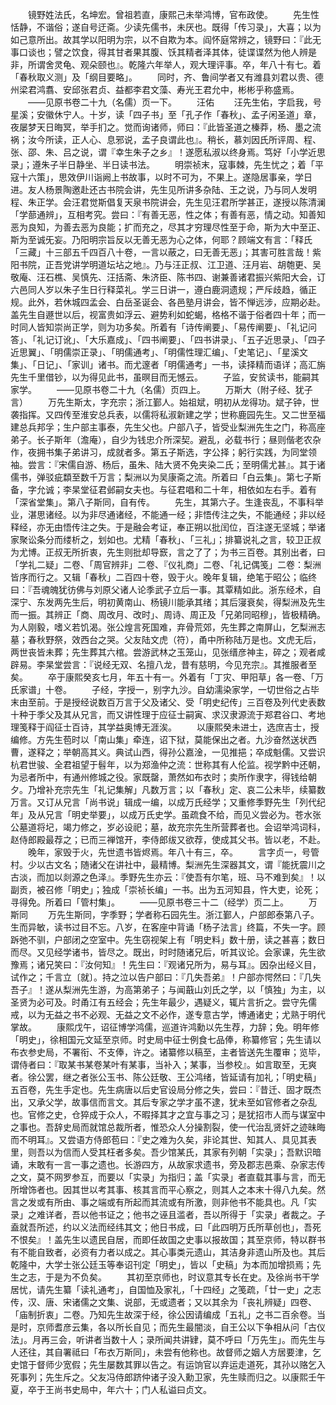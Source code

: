 <!-- { "loadSidebar": true } -->
　　镜野姓法氏，名坤宏。曾祖若直，康熙己未举鸿博，官布政使。
　　先生性恬静，不谐俗；遂自号迂斋。少读先儒书，未厌也。既得「传习录」，大喜；以为如己意所出。故其学以阳明为宗，以不自欺为本。阎怀庭常辨之，镜野曰：『此无事口谈也；譬之饮食，得其甘者果其腹、饫其精者泽其体，徒谍谍然为他人辨是非，所谓舍灵龟、观朵颐也』。乾隆六年举人，观大理评事。卒，年八十有七。着「春秋取义测」及「纲目要略」。
　　同时，齐、鲁间学者又有潍县刘君以贵、德州梁君鸿翥、安邱张君贞、益都李君文藻、寿光王君允中，彬彬乎称盛焉。
　　——见原书卷二十九（名儒）页一下。
　　汪佑
　　汪先生佑，字启我，号星溪；安徽休宁人。十岁，读「四子书」至「孔子作「春秋」、孟子闲圣道」章，夜屡梦天日晦冥，举手扪之。觉而询诸师，师曰：『此皆圣道之榛莽，杨、墨之流祸；汝今所读，正人心、息邪说，孟子良谓此也』。稍长，慕刘因氏所评周、程、张、邵、朱、吕之说，谓『幸生朱子之乡』！遂愿私淑以终身焉。笃好「小学近思录」；遵朱子半日静坐、半日读书法。
　　明崇祯末，寇事棘，先生忧之；着「平寇十六策」，思效伊川诣阙上书故事，以时不可为，不果上。遂隐居事亲，学日进。友人杨景陶邀赴还古书院会讲，先生见所讲多杂陆、王之说，乃与同人发明程、朱正学。会汪君觉斯倡复天泉书院讲会，先生见汪君所学甚正，遂授以陈清澜「学蔀通辨」，互相考究。尝曰：『有善无恶，性之体；有善有恶，情之动。知善知恶为良知，为善去恶为良能；扩而充之，尽其才穷理尽性至于命，斯为大中至正、斯为至诚旡妄。乃阳明宗旨反以无善无恶为心之体，何耶？顾端文有言：「释氏「三藏」十三部五千四百八十卷，一言以蔽之，曰无善无恶」；其害可胜言哉！紫阳书院，正吾党讲学明道坛坫之地』。乃与汪正叔、江卫道、汪月岩、胡匏更、吴敬庵、汪石樵、吴慎先、汪括斋、朱济臣、陈书四、谢兼善诸君振兴紫阳大会，订六邑同人岁以朱子生日行释菜礼。学三日讲一，遵白鹿洞遗规；严斥歧趋，循正规。此外，若休城四孟会、白岳圣诞会、各邑塾月讲会，皆不惮远涉，应期必赴。盖先生自遯世以后，视富贵如浮云、避势利如蛇蝎，格格不谐于俗者四十年；而一时同人皆知崇尚正学，则为功多矣。所着有「诗传阐要」、「易传阐要」、「礼记问答」、「礼记订讹」、「大乐嘉成」、「四书阐要」、「四书讲录」、「五子近思录」、「四子近思翼」、「明儒崇正录」、「明儒通考」、「明儒性理汇编」、「史笔记」、「星溪文集」、「日记」、「家训」诸书。而尤邃者「明儒通考」一书，读择精而语详；高汇旃先生千里借钞，以为得见此书，虽暝目而无憾云。
　　子监，安贫读书，能嗣其家学。
　　——见原书卷二十九（名儒）页四上。
　　万斯大（附子经、犹子言）
　　万先生斯太，字充宗；浙江鄞人。始祖斌，明初从龙得功。斌子钟，世袭指挥。又四传至淮安总兵表，以儒将私淑新建之学；世称鹿园先生。又二世至福建总兵邦孚；生户部主事泰，先生父也。户部八子，皆受业梨洲先生之门，称高座弟子。长子斯年（澹庵），自少为钱忠介所深契。避乱，必载书行；昼则偕老农杂作，夜拥书集子弟讲习，成就者多。第五子斯选，字公择；躬行实践，为同堂领袖。尝言：『宋儒自游、杨后，虽朱、陆大贤不免夹染二氏；至明儒尤甚』。其于诸儒书，弹驳疵纇至数千万言；梨洲以为吴康斋之流。所着曰「白云集」。第七子斯备，字允诚；李杲堂征君邺嗣女夫也。与征君唱和二十年，相依如左右手。着有「深省堂集」。第八子斯同，自有传。
　　先生，其第六子。生逢丧乱，不事科举业，湛思诸经。以为非尽通诸经，不能通一经；非悟传注之失，不能通经；非以经释经，亦无由悟传注之失。于是融会考证，奉正朔以批闰位，百注遂无坚城；举诸家聚讼条分而缕析之，划如也。尤精「春秋」、「三礼」；排纂说礼之言，较卫正叔为尤博。正叔无所折衷，先生则批却导窾，言之了了；为书三百卷。其别出者，曰「学礼二疑」二卷、「周官辨非」二卷、『仪礼商」二卷、「礼记偶笺」二卷：梨洲皆序而行之。又辑「春秋」二百四十卷，毁于火。晚年复辑，绝笔于昭公；临终曰：『吾魂魄犹彷佛与刘原父诸人论季武子立后一事。其覃精如此。浙东经术，自深宁、东发两先生后，明初黄南山、杨镜川能承其绪；其后寖衰矣，得梨洲及先生而一振。其辨正「商、周改月、改时」、周诗、周正及「兄弟同昭穆」，皆极精确。为人刚毅，嗜义若饥渴。张公煌言死国难，弃骨荒郊，先生葬之南屏山，乞梨洲志墓；春秋野祭，效西台之哭。父友陆文虎（符），甬中所称陆万是也。文虎无后，两世丧皆未葬；先生葬其六棺。尝游武林之玉笼山，见张缙彦神主，碎之；观者咸辟易。李杲堂尝言：『说经无双、名擅八龙，昔有慈明，今见充宗』。其推服者至矣。
　　卒于康熙癸亥七月，年五十有一。外着有「丁灾、甲阳草」各一卷、「万氏家谱」十卷。
　　子经，字授一，别字九沙。自幼濡染家学，一切世俗之占毕末由至前。于是授经说数百万言于父及诸父、受「明史纪传」三百卷及列代史表数十种于季父及其从兄言，而又讲性理于应征士嗣寅、求汉隶源流于郑君谷口、考地理笺释于阎征士百诗，其学益奥博无涯涘。
　　以康熙癸未进士，选庶吉士，授编修。方先生苞时以「南山集」牵连，诏下狱，莫能保出之者。九沙奋然送状西曹，遂释之；举朝高其义。典试山西，得孙公嘉淦，一见推挹；卒成魁儒。又尝识杭君世骏、全君祖望于髫年，以为郑渔仲之流：世称其有人伦监。视学黔中还朝，为忌者所中，有通州修城之役。家既罄，萧然如布衣时；卖所作隶字，得钱给朝夕。乃增补充宗先生「礼记集解」凡数万言；以「春秋」定、哀二公未毕，续纂数万言。又订从兄言「尚书说」辑成一编，以成万氏经学；又重修季野先生「列代纪年」及从兄言「明史举要」，以成万氏史学。虽疏食不给，而见义尝必为。苍水张公墓道将圮，竭力修之，岁必设祀；墓，故充宗先生所营葬者也。会诏举鸿词科，赵侍郎殿最荐之；已而三禅馆开，李侍郎绂又欲荐，使成其父书。皆以老，不赴。
　　晚年，家毁于火，先世遗书皆烬焉。年八十有三，卒。
　　言字贞一，号管村。少以古文名；随诸父在讲社中，最精博。梨洲先生深器其文，谓『能抚震川之古淡，而加以剡源之色泽』。季野先生亦云：『使吾有尔笔，班、马不难到矣』！以副贡，被召修「明史」；独成「崇祯长编」一书。出为五河知县，忤大吏，论死；寻得免。所着曰「管村集」。
　　——见原书卷三十二（经学）页二上。
　　万斯同
　　万先生斯同，字季野；学者称石园先生。浙江鄞人，户部郎泰第八子。生而异敏，读书过目不忘。八岁，在客座中背诵「杨子法言」终篇，不失一字。顾跅弛不驯，户部闭之空室中。先生窃视架上有「明史料」数十册，读之甚喜；数日而尽。又见经学诸书，皆尽之。既出，时时随诸兄后，听其议论。会家课，先生欲豫焉；诸兄笑曰：『汝何知』！先生曰：『观诸兄所为，易与耳』。因杂出经义目，试作之；千言立〔就〕。持之泣以告户部曰：『几失吾弟』！户部亦愕然曰：『几失吾子』！遂从梨洲先生游，为高第弟子；与闻蕺山刘氏之学，以「慎独」为主，以圣贤为必可及。时甬江有五经会；先生年最少，遇疑义，辄片言折之。尝守先儒戒，以为无益之书不必观、无益之文不必作，遂专意古学，博通诸史；尤熟于明代掌故。
　　康熙戊午，诏征博学鸿儒，巡道许鸿勳以先生荐，力辞；免。明年修「明史」，徐相国元文延至京师。时史局中征士例食七品俸，称纂修官；先生请以布衣参史局，不署衔、不支俸，许之。诸纂修以稿至，主者皆送先生覆审；览毕，谓侍者曰：『取某书某卷某叶有某事，当补入；某事，当参校』。如言取至，无爽者。徐公罢，继之者张公玉书、陈公廷敬、王公鸿绪，皆延请有加礼；「明史稿」五百卷，先生手定也。先生病唐以后史官设局分修之失，尝曰：『昔迁、固才既杰出，又承父学，故事信而言文。其后专家之学才虽不逮，犹未至如官修者之杂乱也。官修之史，仓猝成于众人，不暇择其才之宜与事之习；是犹招市人而与谋室中之事也。吾辞史局而就馆总裁所者，惟恐众人分操割裂，使一代治乱贤奸之迹昧晦而不明耳』。又尝语方侍郎苞曰：『史之难为久矣，非论其世、知其人、具见其表里，则吾以为信而人受其枉者多矣。吾少馆某氏，其家有列朝「实录」；吾默识暗诵，末敢有一言一事之遗也。长游四方，从故家求遗书，旁及郡志邑乘、杂家志传之文，莫不网罗参互，而要以「实录」为指归；盖「实录」者直载其事与言，而无所增饰者也。因其世以考其事、核其言而平心察之，则其人之本末十得八九矣。然言之发或有所由、事之端或有所起而其流或有所激，则非他书不能具也。凡「实录」之难详者，吾以他书证之；他书之诬且滥者，吾以所得于「实录」者裁之。子盍就吾所述，约以义法而经纬其文；他日书成，曰「此四明万氏所草创也」，吾死不恨矣』！盖先生以遗民自居，而即任故国之史事以报故国；其至京师，特以群书有不能自致者，必资有力者以成之。其心事类元遗山，其洁身非遗山所及也。其后乾隆中，大学士张公廷玉等奉诏刊定「明史」，皆以「史稿」为本而加增损焉；先生之志，于是为不负矣。
　　其初至京师也，时议意其专长在史。及徐尚书干学居忧，请先生纂「读礼通考」，自国恤及家礼，「十四经」之笺疏，「廿一史」之志传，汉、唐、宋诸儒之文集、说部，无或遗者；又以其余为「丧礼辨疑」四卷、「庙制折衷」二卷。乃知先生故深于经，徐公因请编成「五礼」之书二百余卷。当是时，京师耆彦云集，各以所长自见；而先生最闇淡，自王公以下争相从问「古仪法」。月再三会，听讲者当数十人；录所闻共讲肄，莫不呼曰「万先生」。而先生与人还往，其自署祗曰「布衣万斯同」，未尝有他称也。故督师之姻人方居要津，乞史馆于督师少宽假；先生屡数其罪以告之。有运饷官以弃运走道死，其孙以赂乞入死事列；先生斥之。父友冯侍郎跻仲诸子没入勳卫家，先生赎而归之。以康熙壬午夏，卒于王尚书史局中，年六十；门人私谥曰贞文。
